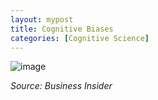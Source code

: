 ```yaml
---
layout: mypost
title: Cognitive Biases
categories: [Cognitive Science]
---
```


![image](001.png)

*Source: Business Insider*